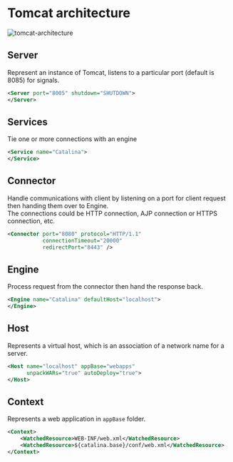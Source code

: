 # Tomcat architecture

![tomcat-architecture](https://programmer.help/images/blog/f154b23bacd998b37bb6e2581856c84e.jpg)

## Server  

   Represent an instance of Tomcat, listens to a particular port (default is 8085) for signals.

```xml
<Server port="8005" shutdown="SHUTDOWN">
</Server>
```

## Services  

   Tie one or more connections with an engine

```xml
<Service name="Catalina">
</Service>
```

## Connector  

   Handle communications with client by listening on a port for client request then handing them over to Engine.  
   The connections could be HTTP connection, AJP connection or HTTPS connection, etc.

```xml
<Connector port="8080" protocol="HTTP/1.1"
           connectionTimeout="20000"
           redirectPort="8443" />
```

## Engine  

   Process request from the connector then hand the response back.

```xml
<Engine name="Catalina" defaultHost="localhost">
</Engine>
```

## Host

   Represents a virtual host, which is an association of a network name for a server.

```xml
<Host name="localhost" appBase="webapps"
      unpackWARs="true" autoDeploy="true">
</Host>
```

## Context

   Represents a web application in `appBase` folder.

```xml
<Context>
    <WatchedResource>WEB-INF/web.xml</WatchedResource>
    <WatchedResource>${catalina.base}/conf/web.xml</WatchedResource>
</Context>
```
